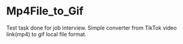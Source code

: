 # Mp4File_to_Gif
Test task done for job interview. Simple converter from TikTok video link(mp4) to gif local file format.
